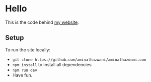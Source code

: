 # Hello

This is the code behind [my website](https://aminalhazwani.com).

## Setup

To run the site locally:

- `git clone https://github.com/aminalhazwani/aminalhazwani.com`
- `npm install` to install all dependencies
- `npm run dev`
- Have fun.
